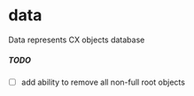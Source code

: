 data
====

Data represents CX objects database

##### TODO

- [ ] add ability to remove all non-full root objects

